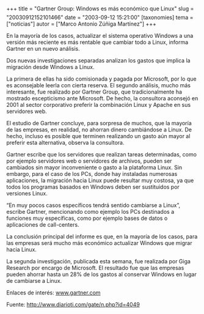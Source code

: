 +++
title = "Gartner Group: Windows es más económico que Linux"
slug = "20030912152101466"
date = "2003-09-12 15:21:00"
[taxonomies]
tema = ["noticias"]
autor = ["Marco Antonio Zúñiga Martínez"]
+++

En la mayoría de los casos, actualizar el sistema operativo Windows a
una versión más reciente es más rentable que cambiar todo a Linux,
informa Gartner en un nuevo análisis.

Dos nuevas investigaciones separadas analizan los gastos que implica la
migración desde Windows a Linux.

<!-- more -->
La primera de ellas ha sido comisionada y pagada por Microsoft, por lo
que es aconsejable leerla con cierta reserva. El segundo análisis, mucho
más interesante, fue realizado por Gartner Group, que tradicionalmente
ha mostrado escepticismo ante Microsoft. De hecho, la consultora
aconsejó en 2001 al sector corporativo preferir la combinación Linux y
Apache en sus servidores web.

El estudio de Gartner concluye, para sorpresa de muchos, que la mayoría
de las empresas, en realidad, no ahorran dinero cambiándose a Linux. De
hecho, incluso es posible que terminen realizando un gasto aún mayor al
preferir esta alternativa, observa la consultora.

Gartner escribe que los servidores que realizan tareas determinadas,
como por ejemplo servidores web o servidores de archivos, pueden ser
cambiados sin mayor inconveniente o gasto a la plataforma Linux. Sin
embargo, para el caso de los PCs, donde hay instaladas numerosas
aplicaciones, la migración hacia Linux puede resultar muy costosa, ya
que todos los programas basados en Windows deben ser sustituidos por
versiones Linux.

“En muy pocos casos específicos tendrá sentido cambiarse a Linux”,
escribe Gartner, mencionando como ejemplo los PCs destinados a funciones
muy específicas, como por ejemplo bases de datos o aplicaciones de
call-centers.

La conclusión principal del informe es que, en la mayoría de los casos,
para las empresas será mucho más económico actualizar Windows que migrar
hacia Linux.

La segunda investigación, publicada esta semana, fue realizada por Giga
Research por encargo de Microsoft. El resultado fue que las empresas
pueden ahorrar hasta un 28% de los gastos al conservar Windows en lugar
de cambiarse a Linux.

Enlaces de interés: www.gartner.com

Fuente: http://www.diarioti.com/gate/n.php?id=4049

